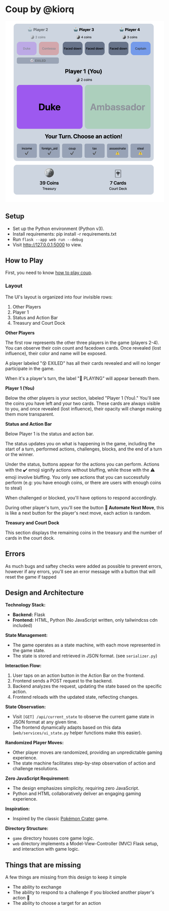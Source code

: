 # Coup by @kiorq

![In game screenshot](/images/in-game-screenshot.png)

## Setup

- Set up the Python environment (Python v3).
- Install requirements: pip install -r requirements.txt
- Run `flask --app web run --debug`
- Visit http://127.0.0.1:5000 to view.

## How to Play

First, you need to know [how to play coup](https://www.ultraboardgames.com/coup/game-rules.php).

### Layout

The UI's layout is organized into four invisible rows:

1. Other Players
2. Player 1
3. Status and Action Bar
4. Treasury and Court Dock

**Other Players**

The first row represents the other three players in the game (players 2-4). You can observe their coin count and facedown cards. Once revealed (lost influence), their color and name will be exposed.

A player labeled "😵 EXILED" has all their cards revealed and will no longer participate in the game.

When it's a player's turn, the label "🤖 PLAYING" will appear beneath them.

**Player 1 (You)**

Below the other players is your section, labeled "Player 1 (You)." You'll see the coins you have left and your two cards. These cards are always visible to you, and once revealed (lost influence), their opacity will change making them more transparent.

**Status and Action Bar**

Below Player 1 is the status and action bar.

The status updates you on what is happening in the game, including the start of a turn, performed actions, challenges, blocks, and the end of a turn or the winner.

Under the status, buttons appear for the actions you can perform. Actions with the ✔️ emoji signify actions without bluffing, while those with the ⚠️ emoji involve bluffing. You only see actions that you can successfully perform (e.g: you have enough coins, or there are users with enough coins to steal)

When challenged or blocked, you'll have options to respond accordingly.

During other player's turn, you'll see the button **🤖 Automate Next Move**, this is like a next button for the player's next move, each action is random.

**Treasury and Court Dock**

This section displays the remaining coins in the treasury and the number of cards in the court dock.

## Errors

As much bugs and saftey checks were added as possible to prevent errors, however if any errors, you'll see an error message with a button that will reset the game if tapped

## Design and Architecture

**Technology Stack:**

- **Backend:** Flask
- **Frontend:** HTML, Python (No JavaScript written, only tailwindcss cdn included)

**State Management:**

- The game operates as a state machine, with each move represented in the game state.
- The state is stored and retrieved in JSON format. (see `serializer.py`)

**Interaction Flow:**

1. User taps on an action button in the Action Bar on the frontend.
2. Frontend sends a POST request to the backend.
3. Backend analyzes the request, updating the state based on the specific action.
4. Frontend reloads with the updated state, reflecting changes.

**State Observation:**

- Visit `[GET] /api/current_state` to observe the current game state in JSON format at any given time.
- The frontend dynamically adapts based on this data (`web/services/ui_state.py` helper functions make this easier).

**Randomized Player Moves:**

- Other player moves are randomized, providing an unpredictable gaming experience.
- The state machine facilitates step-by-step observation of action and challenge resolutions.

**Zero JavaScript Requirement:**

- The design emphasizes simplicity, requiring zero JavaScript.
- Python and HTML collaboratively deliver an engaging gaming experience.

**Inspiration:**

- Inspired by the classic [Pokémon Crater](https://pokemoncrater.fandom.com/wiki/Pokemon_Crater_Wiki) game.

**Directory Structure:**

- `game` directory houses core game logic.
- `web` directory implements a Model-View-Controller (MVC) Flask setup, and interaction with game logic.

## Things that are missing

A few things are missing from this design to keep it simple

- The ability to exchange
- The ability to respond to a challenge if you blocked another player's action 🤞
- The ability to choose a target for an action
